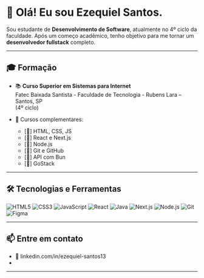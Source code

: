 # 👋 Olá! Eu sou Ezequiel Santos.

Sou estudante de **Desenvolvimento de Software**, atualmente no 4º ciclo da faculdade. Após um começo acadêmico, tenho objetivo para me tornar um **desenvolvedor fullstack** completo.

---

## 🎓 Formação

- 📚 **Curso Superior em Sistemas para Internet**  
  Fatec Baixada Santista - Faculdade de Tecnologia - Rubens Lara – Santos, SP  
  (4º ciclo)

- 📘 Cursos complementares:
  - [🔄] HTML, CSS, JS
  - [🔄] React e Next.js 
  - [🔄] Node.js 
  - [🔄] Git e GitHub 
  - [🔄] API com Bun
  - [🔄] GoStack 

---

## 🛠️ Tecnologias e Ferramentas

![HTML5](https://img.shields.io/badge/-HTML5-E34F26?style=flat&logo=html5&logoColor=white)
![CSS3](https://img.shields.io/badge/-CSS3-1572B6?style=flat&logo=css3)
![JavaScript](https://img.shields.io/badge/-JavaScript-F7DF1E?style=flat&logo=javascript&logoColor=black)
![React](https://img.shields.io/badge/-React-20232A?style=flat&logo=react)
![Java](https://img.shields.io/badge/Java-ED8B00?style=for-the-badge&logo=java&logoColor=white)
![Next.js](https://img.shields.io/badge/-Next.js-000000?style=flat&logo=next.js)
![Node.js](https://img.shields.io/badge/-Node.js-339933?style=flat&logo=node.js&logoColor=white)
![Git](https://img.shields.io/badge/-Git-F05032?style=flat&logo=git&logoColor=white)
![Figma](https://img.shields.io/badge/-Figma-000000?style=flat&logo=figma)

---

## 📫 Entre em contato
- 💼 linkedin.com/in/ezequiel-santos13
- 
---
